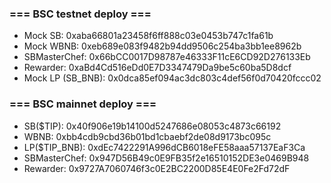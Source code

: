 ### === BSC testnet deploy ===
  - Mock SB: 0xaba66801a23458f6ff888c03e0453b747c1fa61b
  - Mock WBNB: 0xeb689e083f9482b94dd9506c254ba3bb1ee8962b
  - SBMasterChef: 0x66bCC0017D98787e46333F11cE6CD92D276133Eb
  - Rewarder: 0xaBd4Cd516eDd0E7D3347479Da9be5c60ba5D8dcf
  - Mock LP (SB_BNB): 0x0dca85ef094ac3dc803c4def56f0d70420fccc02

 ### === BSC mainnet deploy ===
  - SB($TIP): 0x40f906e19b14100d5247686e08053c4873c66192
  - WBNB: 0xbb4cdb9cbd36b01bd1cbaebf2de08d9173bc095c
  - LP($TIP_BNB): 0xdEc7422291A996dCB6018eFE58aaa57137EaF3Ca
  - SBMasterChef: 0x947D56B49c0E9FB35f2e16510152DE3e0469B948
  - Rewarder: 0x9727A7060746f3c0E2BC2200D85E4E0Fe2Fd72dF
   